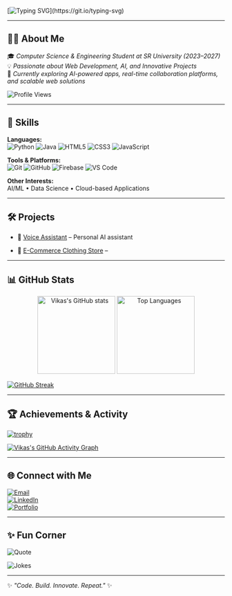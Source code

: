 <!-- Typing SVG Header -->
[![Typing SVG](https://readme-typing-svg.demolab.com?font=Fira+Code&weight=500&size=24&pause=1000&color=F75C7E&center=true&vCenter=true&width=600&lines=Hi%2C+I'm+Vikas+👋;Web+Developer+%7C+AI+Enthusiast;Always+Learning+New+Tech!)](https://git.io/typing-svg)

---

## 👨‍💻 About Me  
🎓 *Computer Science & Engineering Student at SR University (2023–2027)*  
💡 *Passionate about Web Development, AI, and Innovative Projects*  
🌱 *Currently exploring AI-powered apps, real-time collaboration platforms, and scalable web solutions*  

![Profile Views](https://komarev.com/ghpvc/?username=VikasMusham&label=Profile%20Views&color=0e75b6&style=flat)

---

## 🚀 Skills  

**Languages:**  
![Python](https://img.shields.io/badge/Python-3776AB?style=for-the-badge&logo=python&logoColor=white) 
![Java](https://img.shields.io/badge/Java-007396?style=for-the-badge&logo=java&logoColor=white) 
![HTML5](https://img.shields.io/badge/HTML5-E34F26?style=for-the-badge&logo=html5&logoColor=white) 
![CSS3](https://img.shields.io/badge/CSS3-1572B6?style=for-the-badge&logo=css3&logoColor=white) 
![JavaScript](https://img.shields.io/badge/JavaScript-F7DF1E?style=for-the-badge&logo=javascript&logoColor=black)  

**Tools & Platforms:**  
![Git](https://img.shields.io/badge/Git-F05032?style=for-the-badge&logo=git&logoColor=white) 
![GitHub](https://img.shields.io/badge/GitHub-181717?style=for-the-badge&logo=github&logoColor=white) 
![Firebase](https://img.shields.io/badge/Firebase-FFCA28?style=for-the-badge&logo=firebase&logoColor=black) 
![VS Code](https://img.shields.io/badge/VS%20Code-0078D4?style=for-the-badge&logo=visual-studio-code&logoColor=white)  

**Other Interests:**  
AI/ML • Data Science • Cloud-based Applications  

---

## 🛠️ Projects  

- 🔹 [Voice Assistant](#) – Personal AI assistant 

- 🔹 [E-Commerce Clothing Store](#) –


---

## 📊 GitHub Stats  

<p align="center">
  <img src="https://github-readme-stats.vercel.app/api?username=VikasMusham&show_icons=true&theme=radical" alt="Vikas's GitHub stats" height="180"/>
  <img src="https://github-readme-stats.vercel.app/api/top-langs/?username=VikasMusham&layout=compact&theme=radical" alt="Top Languages" height="180"/>
</p>

[![GitHub Streak](https://github-readme-streak-stats.herokuapp.com/?user=VikasMusham&theme=radical)](https://git.io/streak-stats)

---

## 🏆 Achievements & Activity  

[![trophy](https://github-profile-trophy.vercel.app/?username=VikasMusham&theme=radical&no-frame=true&no-bg=true&margin-w=4)](https://github.com/ryo-ma/github-profile-trophy)

[![Vikas's GitHub Activity Graph](https://github-readme-activity-graph.vercel.app/graph?username=VikasMusham&theme=react-dark)](https://github.com/ashutosh00710/github-readme-activity-graph)

---

## 🌐 Connect with Me  

[![Email](https://img.shields.io/badge/Email-D14836?style=for-the-badge&logo=gmail&logoColor=white)](mailto:globalxvikas@gmail.com)  
[![LinkedIn](https://img.shields.io/badge/LinkedIn-0A66C2?style=for-the-badge&logo=linkedin&logoColor=white)](https://linkedin.com/in/VikasMusham)  
[![Portfolio](https://img.shields.io/badge/Portfolio-000000?style=for-the-badge&logo=vercel&logoColor=white)](https://vikasfolio.netlify.app)  

---

## ✨ Fun Corner  

![Quote](https://quotes-github-readme.vercel.app/api?type=horizontal&theme=radical)  

![Jokes](https://readme-jokes.vercel.app/api)

---

✨ *"Code. Build. Innovate. Repeat."* ✨
